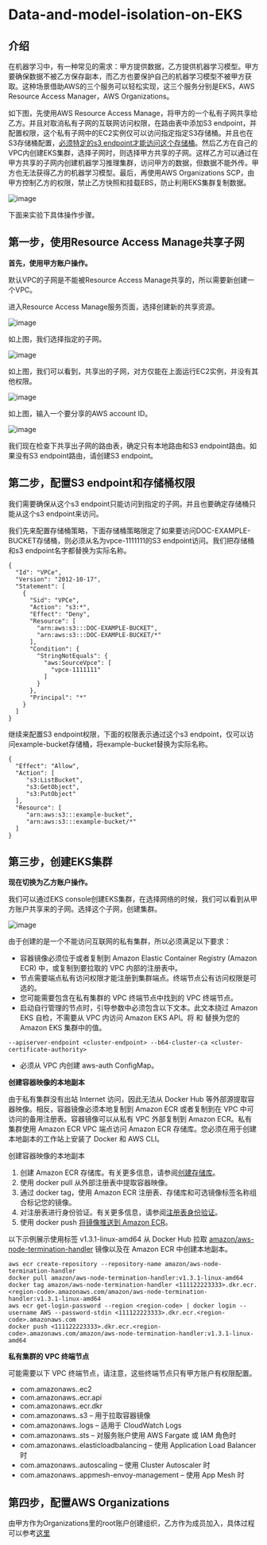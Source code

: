 # Data-and-model-isolation-on-EKS
## 介绍
在机器学习中，有一种常见的需求：甲方提供数据，乙方提供机器学习模型。甲方要确保数据不被乙方保存副本，而乙方也要保护自己的机器学习模型不被甲方获取。这种场景借助AWS的三个服务可以轻松实现，这三个服务分别是EKS，AWS Resource Access Manager，AWS Organizations。

如下图，先使用AWS Resource Access Manage，将甲方的一个私有子网共享给乙方。并且对取消私有子网的互联网访问权限，在路由表中添加S3 endpoint，并配置权限，这个私有子网中的EC2实例仅可以访问指定指定S3存储桶。并且也在S3存储桶配置，[必须特定的s3 endpoint才能访问这个存储桶](https://aws.amazon.com/cn/premiumsupport/knowledge-center/block-s3-traffic-vpc-ip/)。然后乙方在自己的VPC内创建EKS集群，选择子网时，则选择甲方共享的子网。这样乙方可以通过在甲方共享的子网内创建机器学习推理集群，访问甲方的数据，但数据不能外传。甲方也无法获得乙方的机器学习模型。最后，再使用AWS Organizations SCP，由甲方控制乙方的权限，禁止乙方快照和挂载EBS，防止利用EKS集群复制数据。

![image](arch.png)

下面来实验下具体操作步骤。

## 第一步，使用Resource Access Manage共享子网

**首先，使用甲方账户操作。**

默认VPC的子网是不能被Resource Access Manage共享的，所以需要新创建一个VPC。

进入Resource Access Manage服务页面，选择创建新的共享资源。

![image](ram1.png)

如上图，我们选择指定的子网。

![image](ram2.png)

如上图，我们可以看到，共享出的子网，对方仅能在上面运行EC2实例，并没有其他权限。

![image](ram3.png)

如上图，输入一个要分享的AWS account ID。

![image](rtb.png)

我们现在检查下共享出子网的路由表，确定只有本地路由和S3 endpoint路由。如果没有S3 endpoint路由，请创建S3 endpoint。

## 第二步，配置S3 endpoint和存储桶权限

我们需要确保从这个s3 endpoint只能访问到指定的子网。并且也要确定存储桶只能从这个s3 endpoint来访问。

我们先来配置存储桶策略，下面存储桶策略限定了如果要访问DOC-EXAMPLE-BUCKET存储桶，则必须从名为vpce-1111111的S3 endpoint访问。我们把存储桶和s3 endpoint名字都替换为实际名称。
```
{
  "Id": "VPCe",
  "Version": "2012-10-17",
  "Statement": [
    {
      "Sid": "VPCe",
      "Action": "s3:*",
      "Effect": "Deny",
      "Resource": [
        "arn:aws:s3:::DOC-EXAMPLE-BUCKET",
        "arn:aws:s3:::DOC-EXAMPLE-BUCKET/*"
      ],
      "Condition": {
        "StringNotEquals": {
          "aws:SourceVpce": [
            "vpce-1111111"
          ]
        }
      },
      "Principal": "*"
    }
  ]
}
```
继续来配置S3 endpoint权限，下面的权限表示通过这个s3 endpoint，仅可以访问example-bucket存储桶，将example-bucket替换为实际名称。
```
{
  "Effect": "Allow",
  "Action": [
     "s3:ListBucket",
     "s3:GetObject",
     "s3:PutObject"
  ],
  "Resource": [
     "arn:aws:s3:::example-bucket",
     "arn:aws:s3:::example-bucket/*"
  ]
}	
```

## 第三步，创建EKS集群

**现在切换为乙方账户操作。**

我们可以通过EKS console创建EKS集群，在选择网络的时候，我们可以看到从甲方账户共享来的子网。选择这个子网，创建集群。

![image](eks.png)

由于创建的是一个不能访问互联网的私有集群，所以必须满足以下要求：

* 容器镜像必须位于或者复制到 Amazon Elastic Container Registry (Amazon ECR) 中，或复制到要拉取的 VPC 内部的注册表中。
* 节点需要端点私有访问权限才能注册到集群端点。终端节点公有访问权限是可选的。
* 您可能需要包含在私有集群的 VPC 终端节点中找到的 VPC 终端节点。
* 启动自行管理的节点时，引导参数中必须包含以下文本。此文本绕过 Amazon EKS 自检，不需要从 VPC 内访问 Amazon EKS API。将 <cluster-endpoint> 和 <cluster-certificate-authority> 替换为您的 Amazon EKS 集群中的值。 
```
--apiserver-endpoint <cluster-endpoint> --b64-cluster-ca <cluster-certificate-authority>
```
* 必须从 VPC 内创建 aws-auth ConfigMap。
  
**创建容器映像的本地副本**
  
由于私有集群没有出站 Internet 访问，因此无法从 Docker Hub 等外部源提取容器映像。相反，容器镜像必须本地复制到 Amazon ECR 或者复制到在 VPC 中可访问的备用注册表。容器镜像可以从私有 VPC 外部复制到 Amazon ECR。私有集群使用 Amazon ECR VPC 端点访问 Amazon ECR 存储库。您必须在用于创建本地副本的工作站上安装了 Docker 和 AWS CLI。

创建容器映像的本地副本

1. 创建 Amazon ECR 存储库。有关更多信息，请参阅[创建存储库](https://docs.aws.amazon.com/AmazonECR/latest/userguide/repository-create.html)。
2. 使用 docker pull 从外部注册表中提取容器映像。
3. 通过 docker tag，使用 Amazon ECR 注册表、存储库和可选镜像标签名称组合标记您的镜像。
4. 对注册表进行身份验证。有关更多信息，请参阅[注册表身份验证](https://docs.aws.amazon.com/AmazonECR/latest/userguide/Registries.html#registry_auth)。
5. 使用 docker push [将镜像推送到 Amazon ECR](https://docs.aws.amazon.com/AmazonECR/latest/userguide/docker-push-ecr-image.html)。 

以下示例展示使用标签 v1.3.1-linux-amd64 从 Docker Hub 拉取 [amazon/aws-node-termination-handler](https://hub.docker.com/r/amazon/aws-node-termination-handler) 镜像以及在 Amazon ECR 中创建本地副本。

```
aws ecr create-repository --repository-name amazon/aws-node-termination-handler
docker pull amazon/aws-node-termination-handler:v1.3.1-linux-amd64
docker tag amazon/aws-node-termination-handler <111122223333>.dkr.ecr.<region-code>.amazonaws.com/amazon/aws-node-termination-handler:v1.3.1-linux-amd64
aws ecr get-login-password --region <region-code> | docker login --username AWS --password-stdin <111122223333>.dkr.ecr.<region-code>.amazonaws.com
docker push <111122223333>.dkr.ecr.<region-code>.amazonaws.com/amazon/aws-node-termination-handler:v1.3.1-linux-amd64
```
  
**私有集群的 VPC 终端节点**

可能需要以下 VPC 终端节点，请注意，这些终端节点只有甲方账户有权限配置。
* com.amazonaws.<region>.ec2
* com.amazonaws.<region>.ecr.api
* com.amazonaws.<region>.ecr.dkr
* com.amazonaws.<region>.s3 – 用于拉取容器镜像
* com.amazonaws.<region>.logs – 适用于 CloudWatch Logs
* com.amazonaws.<region>.sts – 对服务账户使用 AWS Fargate 或 IAM 角色时
* com.amazonaws.<region>.elasticloadbalancing – 使用 Application Load Balancer 时
* com.amazonaws.<region>.autoscaling – 使用 Cluster Autoscaler 时
* com.amazonaws.<region>.appmesh-envoy-management – 使用 App Mesh 时

## 第四步，配置AWS Organizations
  
由甲方作为Organizations里的root账户创建组织，乙方作为成员加入，具体过程可以参考[这里](https://docs.aws.amazon.com/zh_cn/organizations/latest/userguide/orgs_tutorials_basic.html)
  

